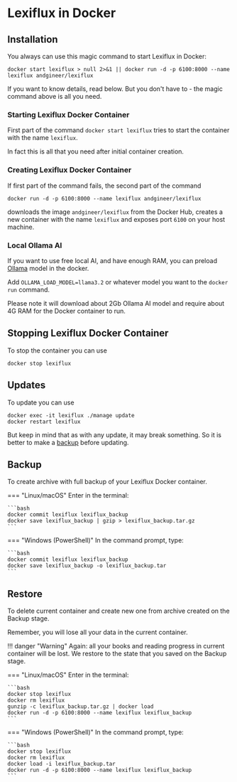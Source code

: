 # Lexiflux in Docker

## Installation

You always can use this magic command to start Lexiflux in Docker:

    docker start lexiflux > null 2>&1 || docker run -d -p 6100:8000 --name lexiflux andgineer/lexiflux

If you want to know details, read below.
But you don't have to - the magic command above is all you need.

### Starting Lexiflux Docker Container
First part of the command `docker start lexiflux` tries to start the container with the name `lexiflux`.

In fact this is all that you need after initial container creation.

### Creating Lexiflux Docker Container
If first part of the command fails, the second part of the command 

    docker run -d -p 6100:8000 --name lexiflux andgineer/lexiflux

downloads the image `andgineer/lexiflux` from the Docker Hub,
creates a new container with the name `lexiflux` and exposes port `6100` on your host machine.

### Local Ollama AI
If you want to use free local AI, and have enough RAM, you can preload [Ollama](aimodels.md#ollama) 
model in the docker.

Add `OLLAMA_LOAD_MODEL=llama3.2` or whatever model you want to the `docker run` command.

Please note it will download about 2Gb Ollama AI model and require about 4G RAM for the Docker container to run.

## Stopping Lexiflux Docker Container
To stop the container you can use

    docker stop lexiflux

## Updates
To update you can use

    docker exec -it lexiflux ./manage update
    docker restart lexiflux

But keep in mind that as with any update, it may break something.
So it is better to make a [backup](docker.md#backup) before updating.

## Backup
To create archive with full backup of your Lexiflux Docker container.

=== "Linux/macOS"
    Enter in the terminal:

    ```bash
    docker commit lexiflux lexiflux_backup
    docker save lexiflux_backup | gzip > lexiflux_backup.tar.gz
    ```

=== "Windows (PowerShell)"
    In the command prompt, type:
    
    ```bash
    docker commit lexiflux lexiflux_backup
    docker save lexiflux_backup -o lexiflux_backup.tar
    ```

## Restore

To delete current container and create new one from archive created on the Backup stage.

Remember, you will lose all your data in the current container.

!!! danger "Warning"
    Again: all your books and reading progress in current container will be lost.
    We restore to the state that you saved on the Backup stage.

=== "Linux/macOS"
    Enter in the terminal:

    ```bash
    docker stop lexiflux
    docker rm lexiflux
    gunzip -c lexiflux_backup.tar.gz | docker load
    docker run -d -p 6100:8000 --name lexiflux lexiflux_backup
    ```

=== "Windows (PowerShell)"
    In the command prompt, type:
    
    ```bash
    docker stop lexiflux
    docker rm lexiflux
    docker load -i lexiflux_backup.tar
    docker run -d -p 6100:8000 --name lexiflux lexiflux_backup
    ```